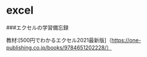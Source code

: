 # excel

###エクセルの学習備忘録

教材:[500円でわかるエクセル2021最新版]（https://one-publishing.co.jp/books/9784651202228/）
